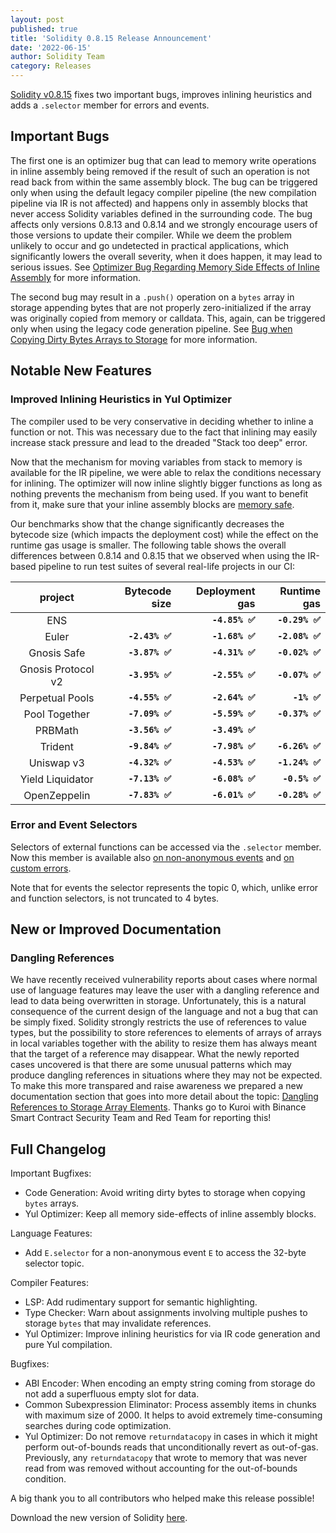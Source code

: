```yaml
---
layout: post
published: true
title: 'Solidity 0.8.15 Release Announcement'
date: '2022-06-15'
author: Solidity Team
category: Releases
---
```


[Solidity v0.8.15](https://github.com/ethereum/solidity/releases/tag/v0.8.15)
fixes two important bugs, improves inlining heuristics and adds a ``.selector`` member for errors and events.

## Important Bugs

The first one is an optimizer bug that can lead to memory write operations in inline assembly being removed if
the result of such an operation is not read back from within the same assembly block.
The bug can be triggered only when using the default legacy compiler pipeline (the new compilation pipeline via
IR is not affected) and happens only in assembly blocks that never access Solidity variables defined in the
surrounding code.
The bug affects only versions 0.8.13 and 0.8.14 and we strongly encourage users of those versions to update their compiler.
While we deem the problem unlikely to occur and go undetected in practical applications, which significantly lowers the overall
severity, when it does happen, it may lead to serious issues.
See [Optimizer Bug Regarding Memory Side Effects of Inline Assembly](/2022/06/15/inline-assembly-memory-side-effects-bug/)
for more information.

The second bug may result in a ``.push()`` operation on a ``bytes`` array in storage appending
bytes that are not properly zero-initialized if the array was originally copied from memory or calldata.
This, again, can be triggered only when using the legacy code generation pipeline.
See [Bug when Copying Dirty Bytes Arrays to Storage](/2022/06/15/dirty-bytes-array-to-storage-bug/)
for more information.

## Notable New Features

### Improved Inlining Heuristics in Yul Optimizer

The compiler used to be very conservative in deciding whether to inline a function or not.
This was necessary due to the fact that inlining may easily increase stack pressure and lead to the dreaded "Stack too deep" error.

Now that the mechanism for moving variables from stack to memory is available for the IR pipeline, we were able to relax
the conditions necessary for inlining.
The optimizer will now inline slightly bigger functions as long as nothing prevents the mechanism from being used.
If you want to benefit from it, make sure that your inline assembly blocks are
[memory safe](https://docs.soliditylang.org/en/latest/assembly.html#memory-safety).

Our benchmarks show that the change significantly decreases the bytecode size (which impacts the deployment cost) while the effect
on the runtime gas usage is smaller.
The following table shows the overall differences between 0.8.14 and 0.8.15 that we observed when using the IR-based pipeline to run
test suites of several real-life projects in our CI:

|               project |  Bytecode size | Deployment gas |    Runtime gas |
|:---------------------:|---------------:|---------------:|---------------:|
|                   ENS |                | **`-4.85% ✅`** | **`-0.29% ✅`** |
|                 Euler | **`-2.43% ✅`** | **`-1.68% ✅`** | **`-2.08% ✅`** |
|           Gnosis Safe | **`-3.87% ✅`** | **`-4.31% ✅`** | **`-0.02% ✅`** |
|    Gnosis Protocol v2 | **`-3.95% ✅`** | **`-2.55% ✅`** | **`-0.07% ✅`** |
|       Perpetual Pools | **`-4.55% ✅`** | **`-2.64% ✅`** |    **`-1% ✅`** |
|         Pool Together | **`-7.09% ✅`** | **`-5.59% ✅`** | **`-0.37% ✅`** |
|               PRBMath | **`-3.56% ✅`** | **`-3.49% ✅`** |                |
|               Trident | **`-9.84% ✅`** | **`-7.98% ✅`** | **`-6.26% ✅`** |
|            Uniswap v3 | **`-4.32% ✅`** | **`-4.53% ✅`** | **`-1.24% ✅`** |
|      Yield Liquidator | **`-7.13% ✅`** | **`-6.08% ✅`** |  **`-0.5% ✅`** |
|          OpenZeppelin | **`-7.83% ✅`** | **`-6.01% ✅`** | **`-0.28% ✅`** |

### Error and Event Selectors

Selectors of external functions can be accessed via the ``.selector`` member.
Now this member is available also [on non-anonymous events](https://docs.soliditylang.org/en/latest/contracts.html#members-of-events) and
[on custom errors](https://docs.soliditylang.org/en/latest/contracts.html#members-of-errors).

Note that for events the selector represents the topic 0, which, unlike error and function selectors, is not truncated to 4 bytes.

## New or Improved Documentation

### Dangling References

We have recently received vulnerability reports about cases where normal use of language features may leave the user with
a dangling reference and lead to data being overwritten in storage.
Unfortunately, this is a natural consequence of the current design of the language and not a bug that can be simply fixed.
Solidity strongly restricts the use of references to value types, but the possibility to store references to elements of
arrays of arrays in local variables together with the ability to resize them has always meant that the target of a reference may disappear.
What the newly reported cases uncovered is that there are some unusual patterns which may produce dangling references
in situations where they may not be expected.
To make this more transpared and raise awareness we prepared a new documentation section that goes into more detail about the topic:
[Dangling References to Storage Array Elements](https://docs.soliditylang.org/en/latest/types.html#dangling-references-to-storage-array-elements).
Thanks go to Kuroi with Binance Smart Contract Security Team and Red Team for reporting this!

## Full Changelog

Important Bugfixes:
 * Code Generation: Avoid writing dirty bytes to storage when copying ``bytes`` arrays.
 * Yul Optimizer: Keep all memory side-effects of inline assembly blocks.


Language Features:
 * Add `E.selector` for a non-anonymous event `E` to access the 32-byte selector topic.


Compiler Features:
 * LSP: Add rudimentary support for semantic highlighting.
 * Type Checker: Warn about assignments involving multiple pushes to storage ``bytes`` that may invalidate references.
 * Yul Optimizer: Improve inlining heuristics for via IR code generation and pure Yul compilation.


Bugfixes:
 * ABI Encoder: When encoding an empty string coming from storage do not add a superfluous empty slot for data.
 * Common Subexpression Eliminator: Process assembly items in chunks with maximum size of 2000. It helps to avoid extremely time-consuming searches during code optimization.
 * Yul Optimizer: Do not remove ``returndatacopy`` in cases in which it might perform out-of-bounds reads that unconditionally revert as out-of-gas. Previously, any ``returndatacopy`` that wrote to memory that was never read from was removed without accounting for the out-of-bounds condition.


A big thank you to all contributors who helped make this release possible!

Download the new version of Solidity [here](https://github.com/ethereum/solidity/releases/tag/v0.8.15).
